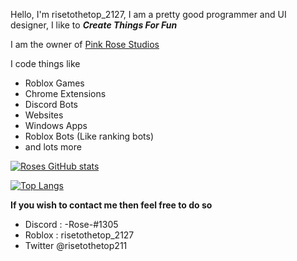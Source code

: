Hello, I'm risetothetop_2127, I am a pretty good programmer and UI designer, I like to ***Create Things For Fun***

I am the owner of <a href="https://github.com/Pink-Rose-Studios">Pink Rose Studios</a>

I code things like
* Roblox Games
* Chrome Extensions
* Discord Bots
* Websites
* Windows Apps
* Roblox Bots (Like ranking bots)
* and lots more

[![Roses GitHub stats](https://github-readme-stats.vercel.app/api?username=risetothetop2127&show_icons=true&layout=compact&theme=dark)](https://github.com/risetothetop2127)

[![Top Langs](https://github-readme-stats.vercel.app/api/top-langs/?username=risetothetop2127&layout=compact&theme=dark)](https://github.com/risetothetop2127)
 
<strong>If you wish to contact me then feel free to do so</strong>
* Discord : -Rose-#1305
* Roblox : risetothetop_2127
* Twitter @risetothetop211
